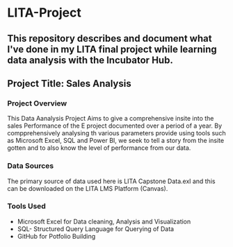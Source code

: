 # LITA-Project
## This repository describes and document what I've done in my LITA final project while learning data analysis with the Incubator Hub.

## Project Title: Sales Analysis

### Project Overview
This Data Aanalysis Project Aims to give a comprehensive insite into the sales Performance of the E project documented over a period of a year. By compprehensively analysing th various parameters provide using tools such as Microsoft Excel, SQL and Power BI, we seek to tell a story from the insite gotten and to also know the level of performance from our data.

### Data Sources
The primary source of data used here is LITA Capstone Data.exl and this can be downloaded on the LITA LMS Platform (Canvas). 

### Tools Used
- Microsoft Excel for Data cleaning, Analysis and Visualization
- SQL- Structured Query Language for Querying of Data
- GitHub for Potfolio Building
